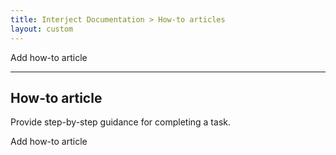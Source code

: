 ```yaml
---
title: Interject Documentation > How-to articles
layout: custom
---
```

Add how-to article 

* * *

##  How-to article 

Provide step-by-step guidance for completing a task. 

Add how-to article 
